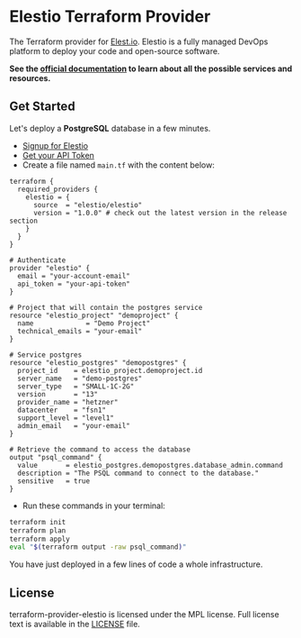 # Elestio Terraform Provider

The Terraform provider for [Elest.io](https://elest.io/).
Elestio is a fully managed DevOps platform to deploy your code and open-source software.

**See the [official documentation](https://registry.terraform.io/providers/elestio/elestio/latest/docs) to learn about all the possible services and resources.**

## Get Started

Let's deploy a **PostgreSQL** database in a few minutes.

- [Signup for Elestio](https://dash.elest.io/signup)
- [Get your API Token](https://dash.elest.io/account/security)
- Create a file named `main.tf` with the content below:

```hcl
terraform {
  required_providers {
    elestio = {
      source  = "elestio/elestio"
      version = "1.0.0" # check out the latest version in the release section
    }
  }
}

# Authenticate
provider "elestio" {
  email = "your-account-email"
  api_token = "your-api-token"
}

# Project that will contain the postgres service
resource "elestio_project" "demoproject" {
  name             = "Demo Project"
  technical_emails = "your-email"
}

# Service postgres
resource "elestio_postgres" "demopostgres" {
  project_id    = elestio_project.demoproject.id
  server_name   = "demo-postgres"
  server_type   = "SMALL-1C-2G"
  version       = "13"
  provider_name = "hetzner"
  datacenter    = "fsn1"
  support_level = "level1"
  admin_email   = "your-email"
}

# Retrieve the command to access the database
output "psql_command" {
  value       = elestio_postgres.demopostgres.database_admin.command
  description = "The PSQL command to connect to the database."
  sensitive   = true
}
```

- Run these commands in your terminal:

```bash
terraform init
terraform plan
terraform apply
eval "$(terraform output -raw psql_command)"
```

You have just deployed in a few lines of code a whole infrastructure.

## License

terraform-provider-elestio is licensed under the MPL license. Full license text is available in the [LICENSE](LICENSE) file.
